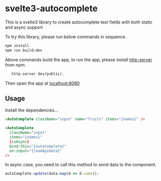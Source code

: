 # svelte3-autocomplete

This is a svelte3 library to create autocomplete text fields with both static and async support

To try this library, please run below commands in sequence.

```bash
npm install
npm run build:dev
```

Above commands build the app, to run the app, please install [http-server](https://www.npmjs.com/package/http-server) from npm.

```bash
   http-server dev/public/.
```

Then open the app at [localhost:8080](localhost:8080)

## Usage

Install the dependencies...

```html
<AutoComplete className="input" name="fruits" items="{names}" />
```

```html
<AutoComplete
  className="input"
  items="{names}"
  {isAsync}
  bind:this="{autoComplete}"
  on:input="{loadApiData}"
/>
```

In async case, you need to call this method to send data to the component.

```javascript
autoComplete.update(data.map(d => d.name));
```
